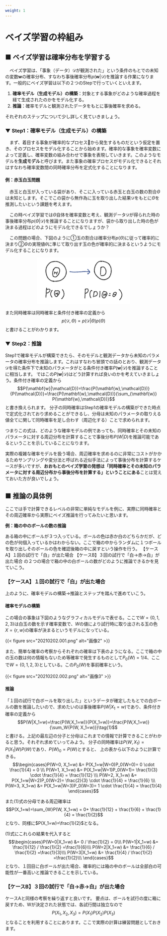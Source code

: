```yaml
---
weight: 1
---
```

<script type="text/javascript" async src="https://cdnjs.cloudflare.com/ajax/libs/mathjax/2.7.7/MathJax.js?config=TeX-MML-AM_CHTML">
</script>
<script type="text/x-mathjax-config">
 MathJax.Hub.Config({
 tex2jax: {
 inlineMath: [['$', '$'] ],
 displayMath: [ ['$$','$$'], ["\\[","\\]"] ]
 }
 });
</script>

# ベイズ学習の枠組み

## ■ ベイズ学習は確率分布を学習する
　ベイズ学習は、「事象（データ）$\mathcal{D}$が観測された」という条件のもとでの未知の変数$\mathbf{w}$の確率分布、すなわち事後確率分布$p(\mathbf{w}|\mathcal{D})$を推論する作業になります。一般的にベイズ学習は以下の２つのStepで行っていくといえます。
1. **確率モデル（生成モデル）の構築**：対象とする事象がどのような確率過程を経て生成されたのかをモデル化する。
2. **推論**：確率モデルと観測されたデータをもとに事後確率を求める。

それぞれのステップについて少し詳しく見ていきましょう。
### ▼ Step1：確率モデル（生成モデル）の構築
　まず、着目する事象が確率的なプロセスから発生するものだという仮定を置き、そのプロセスをモデル化することから始めます。確率的な事象を確率変数によって定義し、確率変数の組み合わせで事象を表現していきます。このようなモデルを**生成モデル**と呼びます。また事象の確率プロセスがモデル化できるとそれはすなわち確率変数間の同時確率分布を定式化することになります。
#### 例：赤玉白玉問題
　赤玉と白玉が入っている袋があり、そこに入っている赤玉と白玉の数の割合$\Theta$は未知とします。そこでこの袋から無作為に玉を取り出した結果$\mathcal{D}$をもとに$\Theta$を推測したいという課題を考えます。

　この時ベイズ学習では$\Theta$自体を確率変数と考え、観測データ$\mathcal{D}$が得られた時の事後確率分布$p(\Theta | \mathcal{D})$を推論することになりますが、袋から取り出した時の色が決まる過程はどのようにモデル化できるでしょうか？

　この問題の場合、下図のように①玉の割合は確率分布$p(\Theta)$に従って確率的に決まり②$\Theta$の実現値$\theta$に準じて取り出す玉の色が確率的に決まるというようにモデル化することになります。

<center>
<img src="20210201.001.png" width="300">
</center>


また同時確率は同時確率と条件付き確率の定義から
$$
p(\mathcal{D}, \Theta)=p(\mathcal{D}| \Theta)p(\Theta)
$$
と書けることがわかります。


### ▼ Step2：推論
Step1で確率モデルが構築できたら、そのモデルと観測データから未知のパラメータの確率分布を推論します。これはすなわち冒頭での話のとおり、観測データ$\mathcal{D}$を得た条件下で未知のパラメータがとる条件付き確率$P(\mathbf{w}|\mathcal{D})$を推論することに相当します。
ではこの$P(\mathbf{w}|\mathcal{D})$はどう計算すれば良いのかを考えていきましょう。条件付き確率の定義から
$$P(\mathbf{w}|\mathcal{D})=\frac{P(\mathbf{w},\mathcal{D})}{P(\mathcal{D})}=\frac{P(\mathbf{w},\mathcal{D})}{\sum_{\mathbf{w}} P(\mathbf{w},\mathcal{D})}$$
と書き換えられます。
分子の同時確率はStep1の確率モデルの構築ができた時点で定式化されており求めることができるし、分母は未知のパラメータの取りえる値全てに関して同時確率を足し合わす（周辺化する）ことで求められます。

つまりこの式は、どのような確率モデルの例であっても、同時確率とその未知のパラメータに対する周辺分布を計算することで事後分布$P(W|D)$を推論可能であるということを示していることになります。

実際の複雑な確率モデルを扱う場合、周辺確率を求めるのに非常にコストがかかるためサンプリングや変分法と呼ばれる近似手法によって事後分布を計算するケースが多いですが、**おおもとのベイズ学習の発想は「同時確率とその未知のパラメータに対する周辺分布から事後分布を計算する」ということにある**ことは覚えておいた方が良いでしょう。

## ■ 推論の具体例
ここでは手で計算できるレベルの非常に単純なモデルを例に、実際に同時確率とその周辺確率から実際にベイズ推論を行ってみたいと思います。

**例：箱の中のボールの数の推論**

ある箱の中にボールが３つ入っている。ボールの色は赤か白のどちらかだが、どの色が何個入っているかはわからない。ここで箱の中からランダムに１つボールを取り出しそのボールの色を確認後箱の中に戻すという操作を行う。
【ケースA】１回の試行で「白」が出た場合
【ケースB】３回の試行で「白→赤→白」が出た場合
の２つの場合で箱の中の白ボールの数がどのように推論できるかを見ていこう。

### 【ケースA】１回の試行で「白」が出た場合

上のように、確率モデルの構築→推論とステップを踏んで進めていこう。
#### 確率モデルの構築
この場合の事象は下図のようなグラフィカルモデルで表せる。ここで$W=\{0, 1, 2, 3\}$は白玉の数を示す確率変数で、$W$の値により試行時に取り出される玉の色$X=\{r, w\}$の確率が決まるというモデルになっている。

{{< figure src="20210202.001.png" alt="画像2" >}}


また、簡単な確率の考察からそれぞれの確率は下表のようになる。ここで箱の中の玉の数は何の情報もないため等確率で発生するものとして$P_0(W)=1/4$、ここで$W=\{0,1, 2, 3\}$としている。この$P_0(W)$を事前確率という。

{{< figure src="20210202.002.png" alt="画像3" >}}

#### 推論

「１回の試行で白ボールを取り出した」というデータが確定したもとでの白ボールの数を推論したいので、求めたいのは事後確率$P(W|X_1=w)$であり、条件付き確率の定義から
$$P(W|X_1=w)=\frac{P(W,X_1=w)}{P(X_1=w)}=\frac{P(W,X_1=w)}{\sum_W{P(W, X_1=w)}}\tag{1}$$
と書ける。上記の最左辺の分子と分母はこれまでの情報で計算できることがわかると思う。それぞれ求めていってみよう。
分子の同時確率は$P(W, X_1)=P(X_1|W)P(W)$であり、$P(W)_0=P(W)$とすると、
上の表から以下のように計算できる。
$$\begin{cases}P(W=0, X_1=w) &= P(X_1=w|W=0)P_0(W=0)= 0 \cdot \frac{1}{4} = 0 \\\ P(W=1, X_1=w) &= P(X_1=w|W=1)P_0(W=1)= \frac{1}{3} \cdot \frac{1}{4} = \frac{1}{12} \\\ P(W=2, X_1=w) &= P(X_1=w|W=2)P_0(W=2)= \frac{2}{3} \cdot \frac{1}{4} = \frac{1}{6} \\\ P(W=3, X_1=w) &= P(X_1=w|W=3)P_0(W=3)= 1 \cdot \frac{1}{4} = \frac{1}{4} \end{cases}$$

また(1)式の分母である周辺確率は
$$P(X_1=w)=\sum_{W}P(W, X_1=w) = 0+ \frac{1}{12} + \frac{1}{6} + \frac{1}{4} = \frac{1}{2}$$
となり、同様に$P(X_1=w)=\frac{1}{2}$となる。

(1)式にこれらの結果を代入すると
$$\begin{cases}P(W=0|X_1=w) &= 0 / \frac{1}{2} = 0\\\ P(W=1|X_1=w) &= \frac{1}{12} / \frac{1}{2} =\frac{1}{6}\\\ P(W=2|X_1=w) &= \frac{1}{6} / \frac{1}{2} =\frac{1}{3}\\\ P(W=3|X_1=w) &= \frac{1}{4} / \frac{1}{2} =\frac{1}{2}\\\ \end{cases}$$
となり、１回目に白ボールが出た場合、確率的には箱の中のボールは全部白の可能性が一番高いと推論できることを示している。

### 【ケースB】３回の試行で「白→赤→白」が出た場合
ケースAと同様の考察を繰り返すと良いです。
要点は、ボールを試行の度に箱に戻すため、Wが決定された状態では、各試行間は独立なので
$$P(X_1,X_2,X_3)=P(X_1)P(X_2)P(X_3)$$
となることを利用することにあります。ここで実際の計算は練習問題としておきます。
